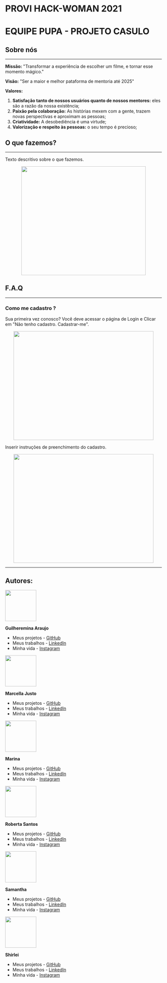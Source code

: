 # PROVI HACK-WOMAN 2021
# EQUIPE PUPA - PROJETO CASULO
## Sobre nós
  <hr>
  
 **Missão:** "Transformar a experiência de escolher um filme, e tornar esse momento mágico."
 
 **Visão:** "Ser a maior e melhor pataforma de mentoria até 2025"
 
 **Valores:** 
 
 1. **Satisfação tanto de nossos usuários quanto de nossos mentores:** eles são a razão da nossa existência;
 2. **Paixão pela colaboração:** As histórias mexem com a gente, trazem novas perspectivas e aproximam as pessoas;
 3. **Criatividade:** A desobediência é uma virtude; 
 4. **Valorização e respeito às pessoas:** o seu tempo é precioso;
 

## O que fazemos?
<hr>

Texto descritivo sobre o que fazemos.


<!-- Imagem do site -->
<p align="center">
 <img src="" width="400" height="350"> 
</p>

## F.A.Q
<hr>

### Como me cadastro ?

Sua primeira vez conosco?
Você deve acessar o página de Login e Clicar em "Não tenho cadastro. Cadastrar-me".

<!-- Imagem mostrando onde se cadastrar -->
<p align="center"><img src="" width="450" height="350"></p>

Inserir instruções de preenchimento do cadastro.

<!-- Imagem mostrando página do cadastro -->
<p align="center"><img src="" width="450" height="350"></p>


<hr>

## **Autores:**
  
  <img src="" width="100" height="100"> <!-- Link para imagem Guilhermina -->
  
**Guilheremina Araujo**
- Meus projetos - [GitHub](https://github.com/araujo-gui)
- Meus trabalhos - [LinkedIn](https://www.linkedin.com/in/guilhermina-ara%C3%BAjo-b780b5108/)
- Minha vida - [Instagram](https://www.instagram.com/guiiaaraujo_/?hl=pt-br)


<img src="" width="100" height="100"> <!-- Link para imagem Marcella -->

**Marcella Justo**
- Meus projetos - [GitHub](https://github.com/)
- Meus trabalhos - [LinkedIn](https://www.linkedin.com/in/)
- Minha vida - [Instagram](https://www.instagram.com/)


<img src="" width="100" height="100"> <!-- Link para imagem Marina -->

**Marina**
- Meus projetos - [GitHub](https://github.com/)
- Meus trabalhos - [LinkedIn](https://www.linkedin.com/in/)
- Minha vida - [Instagram](https://www.instagram.com/)


<img src="" width="100" height="100"> <!-- Link para imagem Roberta -->

**Roberta Santos**
- Meus projetos - [GitHub](https://github.com/LaDespistada1981)
- Meus trabalhos - [LinkedIn](https://www.linkedin.com/in/santosroberta)
- Minha vida - [Instagram](https://www.instagram.com/ladespistada/)


<img src="" width="100" height="100"> <!-- Link para imagem Samantha -->

**Samantha**
- Meus projetos - [GitHub](https://github.com/)
- Meus trabalhos - [LinkedIn](https://www.linkedin.com/in/)
- Minha vida - [Instagram](https://www.instagram.com/)


<img src="" width="100" height="100"> <!-- Link para imagem Marina -->

**Shirlei**
- Meus projetos - [GitHub](https://github.com/)
- Meus trabalhos - [LinkedIn](https://www.linkedin.com/in/)
- Minha vida - [Instagram](https://www.instagram.com/)
